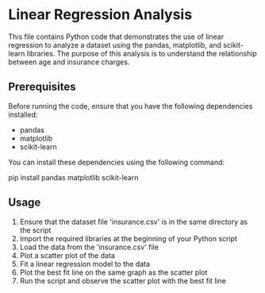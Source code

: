 # Linear Regression Analysis

This file contains Python code that demonstrates the use of linear regression to analyze a dataset using the pandas, matplotlib, and scikit-learn libraries.
The purpose of this analysis is to understand the relationship between age and insurance charges.

## Prerequisites

Before running the code, ensure that you have the following dependencies installed:

- pandas
- matplotlib
- scikit-learn

You can install these dependencies using the following command:

pip install pandas matplotlib scikit-learn

## Usage
1. Ensure that the dataset file 'insurance.csv' is in the same directory as the script
2. Import the required libraries at the beginning of your Python script
3. Load the data from the 'insurance.csv' file
4. Plot a scatter plot of the data
5. Fit a linear regression model to the data
6. Plot the best fit line on the same graph as the scatter plot
7. Run the script and observe the scatter plot with the best fit line
